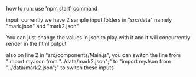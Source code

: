 how to run: use 'npm start' command

input: currently we have 2 sample input folders in "src/data" namely "mark.json" and "mark2.json"

You can just change the values in json to play with it and it will concurrently render in the html output

also on line 2 in "src/components/Main.js", you can switch the line from "import myJson from "../data/mark2.json";" to "import myJson from "../data/mark2.json";" to switch these inputs